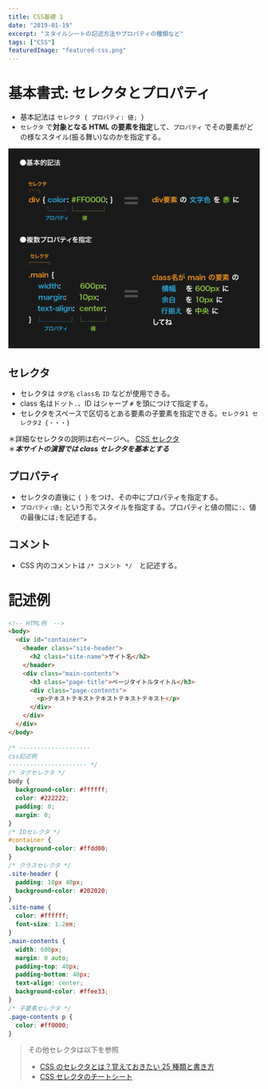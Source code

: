 ```yaml
---
title: CSS基礎 1
date: "2019-01-19"
excerpt: "スタイルシートの記述方法やプロパティの種類など"
tags: ["CSS"]
featuredImage: "featured-css.png"
---
```


# 基本書式: セレクタとプロパティ

- 基本記法は `セレクタ { プロパティ: 値; }`
- `セレクタ` で**対象となる HTML の要素を指定**して、`プロパティ` でその要素がどの様なスタイル(振る舞い)なのかを指定する。

![セレクタとプロパティ](./fig.png)

## セレクタ

- セレクタは `タグ名` `class名` `ID` などが使用できる。
- class 名はドット`.`、ID はシャープ `#` を頭につけて指定する。
- セレクタをスペースで区切るとある要素の子要素を指定できる。`セレクタ1 セレクタ2 {・・・}`

＊詳細なセレクタの説明は右ページへ。 [CSS セレクタ](/css-selector/)  
＊**_本サイトの演習では class セレクタを基本とする_**

## プロパティ

- セレクタの直後に `{ }` をつけ、その中にプロパティを指定する。
- `プロパティ:値;` という形でスタイルを指定する。プロパティと値の間に`:`、値の最後には`;`を記述する。

## コメント

- CSS 内のコメントは `/* コメント */`　と記述する。

# 記述例

```html
<!-- HTML例  -->
<body>
  <div id="container">
    <header class="site-header">
      <h2 class="site-name">サイト名</h2>
    </header>
    <div class="main-contents">
      <h3 class="page-title">ページタイトルタイトル</h3>
      <div class="page-contents">
        <p>テキストテキストテキストテキストテキスト</p>
      </div>
    </div>
  </div>
</body>
```

```css
/* --------------------
css記述例
---------------------- */
/* タグセレクタ */
body {
  background-color: #ffffff;
  color: #222222;
  padding: 0;
  margin: 0;
}
/* IDセレクタ */
#container {
  background-color: #ffdd00;
}
/* クラスセレクタ */
.site-header {
  padding: 10px 40px;
  background-color: #202020;
}
.site-name {
  color: #ffffff;
  font-size: 1.2em;
}
.main-contents {
  width: 600px;
  margin: 0 auto;
  padding-top: 40px;
  padding-bottom: 40px;
  text-align: center;
  background-color: #ffee33;
}
/* 子要素セレクタ */
.page-contents p {
  color: #ff0000;
}
```

> その他セレクタは以下を参照
>
> - [CSS のセレクタとは？覚えておきたい 25 種類と書き方](https://saruwakakun.com/html-css/reference/selector)
> - [CSS セレクタのチートシート](https://webliker.info/css-selector-cheat-sheet/)
